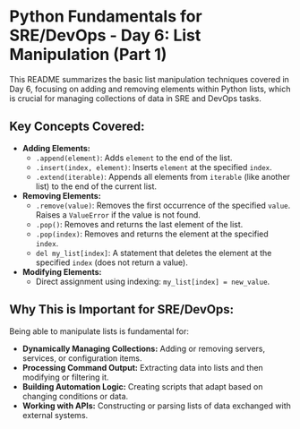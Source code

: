# Python Fundamentals for SRE/DevOps - Day 6: List Manipulation (Part 1)

This README summarizes the basic list manipulation techniques covered in Day 6, focusing on adding and removing elements within Python lists, which is crucial for managing collections of data in SRE and DevOps tasks.

## Key Concepts Covered:

* **Adding Elements:**
    * `.append(element)`: Adds `element` to the end of the list.
    * `.insert(index, element)`: Inserts `element` at the specified `index`.
    * `.extend(iterable)`: Appends all elements from `iterable` (like another list) to the end of the current list.
* **Removing Elements:**
    * `.remove(value)`: Removes the first occurrence of the specified `value`. Raises a `ValueError` if the value is not found.
    * `.pop()`: Removes and returns the last element of the list.
    * `.pop(index)`: Removes and returns the element at the specified `index`.
    * `del my_list[index]`: A statement that deletes the element at the specified `index` (does not return a value).
* **Modifying Elements:**
    * Direct assignment using indexing: `my_list[index] = new_value`.

## Why This is Important for SRE/DevOps:

Being able to manipulate lists is fundamental for:

* **Dynamically Managing Collections:** Adding or removing servers, services, or configuration items.
* **Processing Command Output:** Extracting data into lists and then modifying or filtering it.
* **Building Automation Logic:** Creating scripts that adapt based on changing conditions or data.
* **Working with APIs:** Constructing or parsing lists of data exchanged with external systems.
